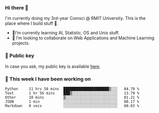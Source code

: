 ### Hi there 👋

I'm currently doing my 3rd-year Comsci @ RMIT University. This is the place where I build stuff 👀. 

- 🌱I’m currently learning AI, Statistic, OS and Unix stuff.
- 👯 I’m looking to collaborate on Web Applications and Machine Learning projects.

### 🔑 Public key

In case you ask, my public key is available [here](https://public.auspham.dev/).

### 📅 This week I have been working on
<!--START_SECTION:waka-->
```text
Python     11 hrs 58 mins  █████████████████████▒░░░   84.79 % 
Text       1 hr 56 mins    ███▒░░░░░░░░░░░░░░░░░░░░░   13.79 % 
Other      10 mins         ▒░░░░░░░░░░░░░░░░░░░░░░░░   01.21 % 
JSON       1 min           ░░░░░░░░░░░░░░░░░░░░░░░░░   00.17 % 
Markdown   0 secs          ░░░░░░░░░░░░░░░░░░░░░░░░░   00.03 % 
```
<!--END_SECTION:waka-->

<!--
**rockmanvnx6/rockmanvnx6** is a ✨ _special_ ✨ repository because its `README.md` (this file) appears on your GitHub profile.

Here are some ideas to get you started:

- 🔭 I’m currently working on ...
- 🌱 I’m currently learning ...
- 👯 I’m looking to collaborate on ...
- 🤔 I’m looking for help with ...
- 💬 Ask me about ...
- 📫 How to reach me: ...
- 😄 Pronouns: ...
- ⚡ Fun fact: ...
-->
